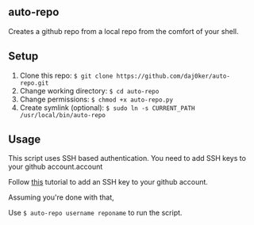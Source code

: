 ## auto-repo

Creates a github repo from a local repo from the comfort of your shell.

## Setup

1. Clone this repo:
    `$ git clone https://github.com/daj0ker/auto-repo.git`
2. Change working directory:
    `$ cd auto-repo`
3. Change permissions:
    `$ chmod +x auto-repo.py`
4. Create symlink (optional):
  `$ sudo ln -s CURRENT_PATH /usr/local/bin/auto-repo`

## Usage

This script uses SSH based authentication. You need to add SSH keys to your github account.account

Follow [this](https://help.github.com/articles/generating-ssh-keys/) tutorial to add an SSH key to your github account. 

Assuming you're done with that,

Use 
    `$ auto-repo username reponame`
to run the script.
